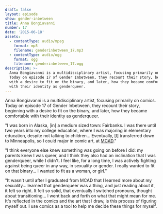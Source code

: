 ```yaml
---
draft: false
layout: episode
show: gender-inbetween
title: Anna Bongiavanni
number: 17
date: '2015-06-18'
assets:
  - contentType: audio/mpeg
    format: mp3
    filename: genderinbetween_17.mp3
  - contentType: audio/ogg
    format: ogg
    filename: genderinbetween_17.ogg
description: >-
  Anna Bongiavanni is a multidisciplinary artist, focusing primarily on comics.
  Today on episode 17 of Gender Inbetween, they recount their story, beginning
  with a desire to fit on the binary, and later, how they became comfortable
  with their identity as genderqueer.
---
```

Anna Bongiavanni is a multidisciplinary artist, focusing primarily on comics. Today on episode 17 of Gender Inbetween, they recount their story, beginning with a desire to fit on the binary, and later, how they became comfortable with their identity as genderqueer.

"I was born in Alaska, [in] a medium sized town: Fairbanks. I was there until two years into my college education, where I was majoring in elementary education, despite not talking to children... Eventually, [I] transferred down to Minneapolis, so I could major in comic art, at [MCAD](http://mcad.edu)."

"I think everyone else knew something was going on before I did: my parents knew I was queer, and I think they also had an inclination that I was genderqueer, while I didn't. I feel like, for a long time, I was actively fighting against being queer in any way, in sexuality or gender. I really wanted to fit on that binary... I wanted to fit as a woman, or girl."

"It wasn't until after I graduated from MCAD that I learned more about my sexuality... learned that genderqueer was a thing, and just reading about it, it felt so right. It felt so solid, that eventually I switched pronouns, thought about transitioning... I went back and forth on what that might mean for me. It's reflected in the comics and the art that I draw, is this process of figuring myself out. I use comics as a tool to help me decide these things for myself.